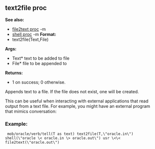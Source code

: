 ## text2file proc
**See also:**
*   [file2text proc](/ref/proc/file2text.md) -m
*   [shell proc](/ref/proc/shell.md) -m<!-- -->
**Format:**
*   text2file(Text,File)
<!-- -->
**Args:**
*   Text* text to be added to file
*   File* file to be appended to
<!-- -->
**Returns:**
*   1 on success; 0 otherwise.


Appends text to a file. If the file does not exist, one will be
created. 

This can be useful when interacting with external
applications that read output from a text file. For example, you might
have an external program that mimics conversation:
### Example:

```
 mob/oracle/verb/tell(T as text) text2file(T,\"oracle.in\")
shell(\"oracle \< oracle.in \> oracle.out\") usr \<\<
file2text(\"oracle.out\") 
```
